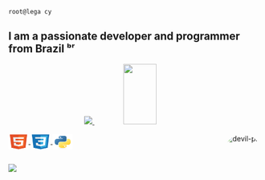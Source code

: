 ```console
root@lega cy
```
## I am a passionate developer and programmer from Brazil ᵇʳ

<div align="center">
  <a href="https://github.com/legacylol">
  <img height="180em" src="https://github-readme-stats.vercel.app/api?username=legacylol&show_icons=true&theme=material-palenight&include_all_commits=true&count_private=true"/>
  <img width="36%" height="120em" src="https://github-readme-stats.vercel.app/api/top-langs/?username=legacylol&layout=compact&langs_count=7&theme=material-palenight"/>
</div>
<div style="display: inline_block"><br>
  <img align="center" alt="legacy-HTML" height="30" width="40" src="https://raw.githubusercontent.com/devicons/devicon/master/icons/html5/html5-original.svg">
  <img align="center" alt="legacy-CSS" height="30" width="40" src="https://raw.githubusercontent.com/devicons/devicon/master/icons/css3/css3-original.svg">
  <img align="center" alt="legacy-Python" height="30" width="40" src="https://raw.githubusercontent.com/devicons/devicon/master/icons/python/python-original.svg">
  <img align="right" alt="devil-pic" height="150" style="border-radius:50px;" 
       src="https://64.media.tumblr.com/eaed5cc184e6c8908a857e61e8d8e63f/f59819e92e631040-f0/s400x600/4e2b35551a53e182558ff50f6234b3a0daadff63.png">
</div>

  ##
 
<div> 
  <a href = "mailto:wendelp313@gmail.com"><img src="https://img.shields.io/badge/-Gmail-%23333?style=for-the-badge&logo=gmail&logoColor=white" target="_blank"></a>
</div>
